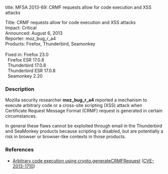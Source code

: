 title: MFSA 2013-69: CRMF requests allow for code execution and XSS attacks

<p>
<span class="label">Title:</span>      CRMF requests allow for code execution
and XSS attacks<br/>
<span class="label">Impact:</span>     Critical<br/>
<span class="label">Announced:</span>  August 6, 2013<br/>
<span class="label">Reporter:</span>   moz_bug_r_a4<br/>
<span class="label">Products:</span>   Firefox, Thunderbird, Seamonkey<br/>
<br/>
<span class="label">Fixed in:</span>   Firefox 23.0<br/>
<span class="label">&#160;</span>      Firefox ESR 17.0.8<br/>
<span class="label">&#160;</span>      Thunderbird 17.0.8<br/>
<span class="label">&#160;</span>      Thunderbird ESR 17.0.8<br/>
<span class="label">&#160;</span>      Seamonkey 2.20<br/>
</p>


<h3>Description</h3>

<p>Mozilla security researcher <strong>moz_bug_r_a4</strong> reported a
mechanism to execute arbitrary code or a cross-site scripting (XSS) attack when
Certificate Request Message Format (CRMF) request is generated in certain
circumstances. 
</p>

<p class="note">In general these flaws cannot be exploited through email in the
Thunderbird and SeaMonkey products because scripting is disabled, but are
potentially a risk in browser or browser-like contexts in those products.</p>


<h3>References</h3>

<ul>
  <li><a href="https://bugzilla.mozilla.org/show_bug.cgi?id=871368">
       Arbitrary code execution using crypto.generateCRMFRequest</a> (<a href="http://cve.mitre.org/cgi-bin/cvename.cgi?name=CVE-2013-1710" class="ex-ref">CVE-2013-1710</a>)</li>
</ul>



